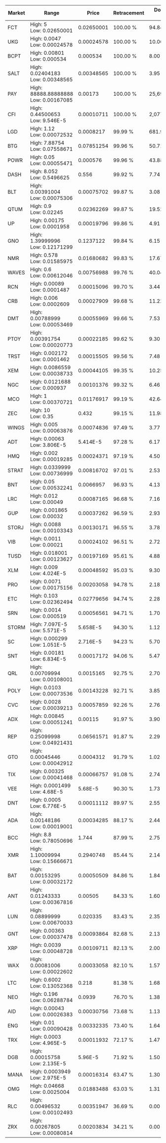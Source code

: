 | Market | Range | Price| Retracement | Doubles to 50% |
| --- | --- | --- | --- | --- |
| FCT | High: 5<br />Low: 0.02650001 | 0.02650001 | 100.00 % | 94.84 |
| UKG | High: 0.0047<br />Low: 0.00024578 | 0.00024578 | 100.00 % | 10.06 |
| BCPT | High: 0.00801<br />Low: 0.000534 | 0.000534 | 100.00 % | 8.00 |
| SALT | High: 0.02404183<br />Low: 0.00348565 | 0.00348565 | 100.00 % | 3.95 |
| PAY | High: 88888.88888888<br />Low: 0.00167085 | 0.00173 | 100.00 % | 25,690,430.80 |
| CFI | High: 0.44500653<br />Low: 9.546E-5 | 0.00010711 | 100.00 % | 2,077.78 |
| LGD | High: 1.12<br />Low: 0.00072532 | 0.0008217 | 99.99 % | 681.96 |
| BTG | High: 7.88754<br />Low: 0.07558671 | 0.07851254 | 99.96 % | 50.71 |
| POWR | High: 0.05<br />Low: 0.00055471 | 0.000576 | 99.96 % | 43.88 |
| DASH | High: 8.052<br />Low: 0.5496625 | 0.556 | 99.92 % | 7.74 |
| BLT | High: 0.00391004<br />Low: 0.00075306 | 0.00075702 | 99.87 % | 3.08 |
| QTUM | High: 0.9<br />Low: 0.02245 | 0.02362269 | 99.87 % | 19.52 |
| UP | High: 0.00175<br />Low: 0.0001958 | 0.00019796 | 99.86 % | 4.91 |
| GNO | High: 1.39999996<br />Low: 0.12171299 | 0.1237122 | 99.84 % | 6.15 |
| NMR | High: 0.578<br />Low: 0.01585975 | 0.01680682 | 99.83 % | 17.67 |
| WAVES | High: 0.6<br />Low: 0.00612046 | 0.00756988 | 99.76 % | 40.04 |
| RCN | High: 0.00089<br />Low: 0.0001487 | 0.00015096 | 99.70 % | 3.44 |
| CRB | High: 0.006<br />Low: 0.0002609 | 0.00027909 | 99.68 % | 11.22 |
| DMT | High: 0.00788999<br />Low: 0.00053469 | 0.00055969 | 99.66 % | 7.53 |
| PTOY | High: 0.00391754<br />Low: 0.00020773 | 0.00022185 | 99.62 % | 9.30 |
| TRST | High: 0.002172<br />Low: 0.0001462 | 0.00015505 | 99.56 % | 7.48 |
| XEM | High: 0.0086559<br />Low: 0.00038733 | 0.00044105 | 99.35 % | 10.25 |
| NGC | High: 0.0121688<br />Low: 0.000937 | 0.00101376 | 99.32 % | 6.46 |
| MCO | High: 1<br />Low: 0.00370721 | 0.01176917 | 99.19 % | 42.64 |
| ZEC | High: 10<br />Low: 0.35 | 0.432 | 99.15 % | 11.98 |
| WINGS | High: 0.005<br />Low: 0.00063876 | 0.00074836 | 97.49 % | 3.77 |
| ADT | High: 0.00063<br />Low: 3.806E-5 | 5.414E-5 | 97.28 % | 6.17 |
| HMQ | High: 0.002<br />Low: 0.00019285 | 0.00024371 | 97.19 % | 4.50 |
| STRAT | High: 0.0339999<br />Low: 0.00736999 | 0.00816702 | 97.01 % | 2.53 |
| BNT | High: 0.05<br />Low: 0.00532241 | 0.0066957 | 96.93 % | 4.13 |
| LRC | High: 0.012<br />Low: 0.00049 | 0.00087165 | 96.68 % | 7.16 |
| GUP | High: 0.001865<br />Low: 0.00032 | 0.00037262 | 96.59 % | 2.93 |
| STORJ | High: 0.0088<br />Low: 0.00103343 | 0.00130171 | 96.55 % | 3.78 |
| VIB | High: 0.0011<br />Low: 0.00021 | 0.00024102 | 96.51 % | 2.72 |
| TUSD | High: 0.018001<br />Low: 0.00123627 | 0.00197169 | 95.61 % | 4.88 |
| XLM | High: 0.009<br />Low: 4.024E-5 | 0.00048592 | 95.03 % | 9.30 |
| PRO | High: 0.0071<br />Low: 0.00175156 | 0.00203058 | 94.78 % | 2.18 |
| ETC | High: 0.103<br />Low: 0.02362494 | 0.02779656 | 94.74 % | 2.28 |
| SRN | High: 0.0014<br />Low: 0.000519 | 0.00056561 | 94.71 % | 1.70 |
| STORM | High: 7.097E-5<br />Low: 5.571E-5 | 5.658E-5 | 94.30 % | 1.12 |
| SC | High: 0.000299<br />Low: 1.051E-5 | 2.716E-5 | 94.23 % | 5.70 |
| SNT | High: 0.00181<br />Low: 6.834E-5 | 0.00017172 | 94.06 % | 5.47 |
| QRL | High: 0.00709994<br />Low: 0.00108001 | 0.0015165 | 92.75 % | 2.70 |
| POLY | High: 0.0103<br />Low: 0.00073536 | 0.00143228 | 92.71 % | 3.85 |
| CVC | High: 0.0028<br />Low: 0.00039213 | 0.00057859 | 92.26 % | 2.76 |
| ADX | High: 0.00845<br />Low: 0.00051241 | 0.00115 | 91.97 % | 3.90 |
| REP | High: 0.25099998<br />Low: 0.04921431 | 0.06561571 | 91.87 % | 2.29 |
| GTO | High: 0.00045446<br />Low: 0.00042912 | 0.0004312 | 91.79 % | 1.02 |
| TIX | High: 0.00325<br />Low: 0.00041468 | 0.00066757 | 91.08 % | 2.74 |
| VEE | High: 0.0001499<br />Low: 4.68E-5 | 5.68E-5 | 90.30 % | 1.73 |
| DNT | High: 0.0005<br />Low: 6.776E-5 | 0.00011112 | 89.97 % | 2.55 |
| ADA | High: 0.00148186<br />Low: 0.00019001 | 0.00034285 | 88.17 % | 2.44 |
| BCC | High: 8.8<br />Low: 0.78050696 | 1.744 | 87.99 % | 2.75 |
| XMR | High: 1.10009994<br />Low: 0.15666671 | 0.2940748 | 85.44 % | 2.14 |
| BAT | High: 0.00153295<br />Low: 0.00032172 | 0.00050509 | 84.86 % | 1.84 |
| ANT | High: 0.01243333<br />Low: 0.00367816 | 0.00505 | 84.33 % | 1.60 |
| LUN | High: 0.08899999<br />Low: 0.00670033 | 0.020335 | 83.43 % | 2.35 |
| GNT | High: 0.00363<br />Low: 0.00037478 | 0.00093864 | 82.68 % | 2.13 |
| XRP | High: 0.0039<br />Low: 0.00048728 | 0.00109711 | 82.13 % | 2.00 |
| WAX | High: 0.00081006<br />Low: 0.00022602 | 0.00033058 | 82.10 % | 1.57 |
| LTC | High: 0.6002<br />Low: 0.13052368 | 0.218 | 81.38 % | 1.68 |
| NEO | High: 0.196<br />Low: 0.06288784 | 0.0939 | 76.70 % | 1.38 |
| AID | High: 0.00043<br />Low: 0.00026383 | 0.00030756 | 73.68 % | 1.13 |
| ENG | High: 0.01<br />Low: 0.00090428 | 0.00332335 | 73.40 % | 1.64 |
| TRX | High: 0.0003<br />Low: 4.965E-5 | 0.00011932 | 72.17 % | 1.47 |
| DGB | High: 0.00015758<br />Low: 2.135E-5 | 5.96E-5 | 71.92 % | 1.50 |
| MANA | High: 0.0003949<br />Low: 2.975E-5 | 0.00016314 | 63.47 % | 1.30 |
| OMG | High: 0.04668<br />Low: 0.0025004 | 0.01883488 | 63.03 % | 1.31 |
| RLC | High: 0.00496532<br />Low: 0.00102493 | 0.00351947 | 36.69 % | 0.00 |
| ZRX | High: 0.00267805<br />Low: 0.00080814 | 0.00203834 | 34.21 % | 0.00 |
